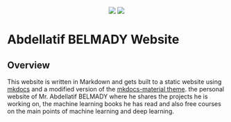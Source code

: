 <p align="center">
  <a title="abdellatif-belmady.github.io" href="https://abdellatif-belmady.github.io/abdellatif-belmady/"><img src="https://img.shields.io/website.svg?label=abdellatif-belmady.github.io&longCache=true&style=flat-square&url=http%3A%2F%2Fmsys2.github.io%2Findex.html&logo=github"></a><!--
  -->
  <a title="Follow Abdellatif BELMADY on Twitter" href="https://twitter.com/AbdellatifBELM"><img src="https://img.shields.io/twitter/follow/AbdellatifBELM?color=31A4F1&logo=twitter&logoColor=white&style=flat-square"></a><!--
  -->
</p>

# Abdellatif BELMADY Website

## Overview

This website is written in Markdown and gets built to a static website using [mkdocs](https://www.mkdocs.org/) and a modified version of the [mkdocs-material theme](https://squidfunk.github.io/mkdocs-material). the personal website of Mr. Abdellatif BELMADY where he shares the projects he is working on, the machine learning books he has read and also free courses on the main points of machine learning and deep learning.
